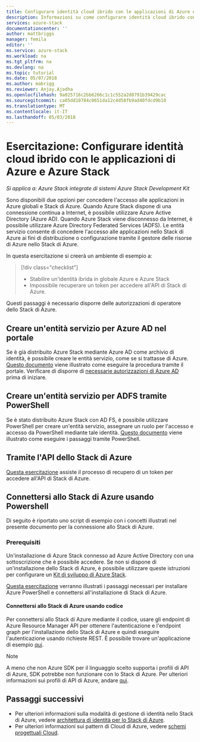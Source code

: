 ```yaml
---
title: Configurare identità cloud ibrido con le applicazioni di Azure e Azure Stack | Documenti Microsoft
description: Informazioni su come configurare identità cloud ibrido con le applicazioni di Azure e Azure Stack.
services: azure-stack
documentationcenter: ''
author: mattbriggs
manager: femila
editor: ''
ms.service: azure-stack
ms.workload: na
ms.tgt_pltfrm: na
ms.devlang: na
ms.topic: tutorial
ms.date: 05/07/2018
ms.author: mabrigg
ms.reviewer: Anjay.Ajodha
ms.openlocfilehash: 9a025716c2bb6266c1c1c552a2d0791b39429cac
ms.sourcegitcommit: ca05dd10784c0651da12c4d58fb9ad40fdcd9b10
ms.translationtype: MT
ms.contentlocale: it-IT
ms.lasthandoff: 05/03/2018
---
```

# <a name="tutorial-configure-hybrid-cloud-identity-with-azure-and-azure-stack-applications"></a>Esercitazione: Configurare identità cloud ibrido con le applicazioni di Azure e Azure Stack

*Si applica a: Azure Stack integrate di sistemi Azure Stack Development Kit*

Sono disponibili due opzioni per concedere l'accesso alle applicazioni in Azure globali e Stack di Azure. Quando Azure Stack dispone di una connessione continua a Internet, è possibile utilizzare Azure Active Directory (Azure AD). Quando Azure Stack viene disconnesso da Internet, è possibile utilizzare Azure Directory Federated Services (ADFS). Le entità servizio consente di concedere l'accesso alle applicazioni nello Stack di Azure ai fini di distribuzione o configurazione tramite il gestore delle risorse di Azure nello Stack di Azure. 

In questa esercitazione si creerà un ambiente di esempio a:

> [!div class="checklist"]
> * Stabilire un'identità ibrida in globale Azure e Azure Stack
> * Impossibile recuperare un token per accedere all'API di Stack di Azure.

Questi passaggi è necessario disporre delle autorizzazioni di operatore dello Stack di Azure.

## <a name="create-a-service-principal-for-azure-ad-in-the-portal"></a>Creare un'entità servizio per Azure AD nel portale

Se è già distribuito Azure Stack mediante Azure AD come archivio di identità, è possibile creare le entità servizio, come se si trattasse di Azure. [Questo documento](https://docs.microsoft.com/en-us/azure/azure-stack/user/azure-stack-create-service-principals#create-service-principal-for-azure-ad) viene illustrato come eseguire la procedura tramite il portale. Verificare di disporre di [necessarie autorizzazioni di Azure AD](https://docs.microsoft.com/en-us/azure/azure-resource-manager/resource-group-create-service-principal-portal#required-permissions) prima di iniziare.

## <a name="create-a-service-principal-for-ad-fs-using-powershell"></a>Creare un'entità servizio per ADFS tramite PowerShell

Se è stato distribuito Azure Stack con AD FS, è possibile utilizzare PowerShell per creare un'entità servizio, assegnare un ruolo per l'accesso e accesso da PowerShell mediante tale identità. [Questo documento](https://docs.microsoft.com/en-us/azure/azure-stack/user/azure-stack-create-service-principals#create-service-principal-for-ad-fs) viene illustrato come eseguire i passaggi tramite PowerShell.

## <a name="using-the-azure-stack-api"></a>Tramite l'API dello Stack di Azure

[Questa esercitazione](https://docs.microsoft.com/en-us/azure/azure-stack/user/azure-stack-rest-api-use) assiste il processo di recupero di un token per accedere all'API di Stack di Azure.

## <a name="connect-to-azure-stack-using-powershell"></a>Connettersi allo Stack di Azure usando Powershell

Di seguito è riportato uno script di esempio con i concetti illustrati nel presente documento per la connessione allo Stack di Azure.

### <a name="prerequisites"></a>Prerequisiti

Un'installazione di Azure Stack connesso ad Azure Active Directory con una sottoscrizione che è possibile accedere. Se non si dispone di un'installazione dello Stack di Azure, è possibile utilizzare queste istruzioni per configurare un [Kit di sviluppo di Azure Stack](https://docs.microsoft.com/en-us/azure/azure-stack/asdk/asdk-deploy).

[Questa esercitazione](https://docs.microsoft.com/en-us/azure/azure-stack/azure-stack-powershell-configure-quickstart) verranno illustrati i passaggi necessari per installare Azure PowerShell e connettersi all'installazione di Stack di Azure.

#### <a name="connect-to-azure-stack-using-code"></a>Connettersi allo Stack di Azure usando codice

Per connettersi allo Stack di Azure mediante il codice, usare gli endpoint di Azure Resource Manager API per ottenere l'autenticazione e l'endpoint graph per l'installazione dello Stack di Azure e quindi eseguire l'autenticazione usando richieste REST. È possibile trovare un'applicazione di esempio [qui](https://github.com/shriramnat/HybridARMApplication).

> [!note]  
A meno che non Azure SDK per il linguaggio scelto supporta i profili di API di Azure, SDK potrebbe non funzionare con lo Stack di Azure. Per ulteriori informazioni sui profili di API di Azure, andare [qui](https://docs.microsoft.com/da-dk/azure/azure-stack/user/azure-stack-version-profiles).

## <a name="next-steps"></a>Passaggi successivi

 - Per ulteriori informazioni sulla modalità di gestione di identità nello Stack di Azure, vedere [architettura di identità per lo Stack di Azure](https://docs.microsoft.com/azure/azure-stack/azure-stack-identity-architecture).  
 - Per ulteriori informazioni sui pattern di Cloud di Azure, vedere [schemi progettuali Cloud](https://docs.microsoft.com/azure/architecture/patterns).
